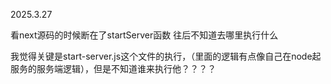 
2025.3.27

看next源码的时候断在了startServer函数
往后不知道去哪里执行什么

我觉得关键是start-server.js这个文件的执行，（里面的逻辑有点像自己在node起服务的服务端逻辑），但是不知道谁来执行他？？？？



